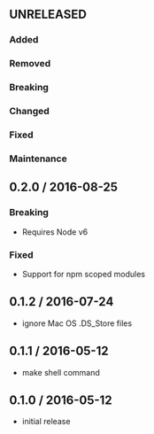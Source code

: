 UNRELEASED
----------

### Added

### Removed

### Breaking

### Changed

### Fixed

### Maintenance


0.2.0 / 2016-08-25
------------------

### Breaking
- Requires Node v6

### Fixed
- Support for npm scoped modules


0.1.2 / 2016-07-24
------------------
- ignore Mac OS .DS_Store files


0.1.1 / 2016-05-12
------------------
- make shell command


0.1.0 / 2016-05-12
------------------
- initial release
